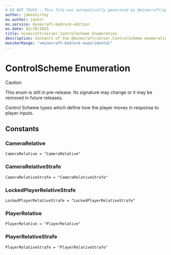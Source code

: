 ```yaml
---
# DO NOT TOUCH — This file was automatically generated by @minecraft/api-docs-generator, to report problems file an issue at https://github.com/Mojang/minecraft-scripting-libraries
author: jakeshirley
ms.author: jashir
ms.service: minecraft-bedrock-edition
ms.date: 02/10/2025
title: minecraft/server.ControlScheme Enumeration
description: Contents of the @minecraft/server.ControlScheme enumeration.
monikerRange: "=minecraft-bedrock-experimental"
---
```

# ControlScheme Enumeration

> [!CAUTION]
> This enum is still in pre-release.  Its signature may change or it may be removed in future releases.

Control Scheme types which define how the player moves in response to player inputs.

## Constants
### **CameraRelative**
`CameraRelative = "CameraRelative"`
### **CameraRelativeStrafe**
`CameraRelativeStrafe = "CameraRelativeStrafe"`
### **LockedPlayerRelativeStrafe**
`LockedPlayerRelativeStrafe = "LockedPlayerRelativeStrafe"`
### **PlayerRelative**
`PlayerRelative = "PlayerRelative"`
### **PlayerRelativeStrafe**
`PlayerRelativeStrafe = "PlayerRelativeStrafe"`
